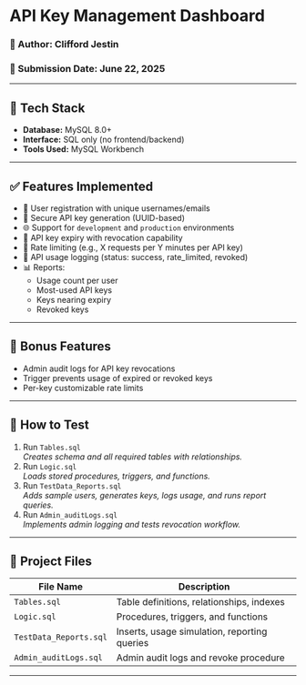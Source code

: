 # API Key Management Dashboard

### 👤 Author: Clifford Jestin  
### 📅 Submission Date: June 22, 2025

---

## 🔧 Tech Stack

- **Database:** MySQL 8.0+
- **Interface:** SQL only (no frontend/backend)
- **Tools Used:** MySQL Workbench

---

## ✅ Features Implemented

- 👥 User registration with unique usernames/emails
- 🔐 Secure API key generation (UUID-based)
- 🌐 Support for `development` and `production` environments
- 📅 API key expiry with revocation capability
- 🚦 Rate limiting (e.g., X requests per Y minutes per API key)
- 📝 API usage logging (status: success, rate_limited, revoked)
- 📊 Reports:
  - Usage count per user
  - Most-used API keys
  - Keys nearing expiry
  - Revoked keys

---

## 🌟 Bonus Features

-  Admin audit logs for API key revocations
-  Trigger prevents usage of expired or revoked keys
-  Per-key customizable rate limits

---

## 🧪 How to Test

1. Run `Tables.sql`  
   _Creates schema and all required tables with relationships._
2. Run `Logic.sql`  
   _Loads stored procedures, triggers, and functions._
3. Run `TestData_Reports.sql`  
   _Adds sample users, generates keys, logs usage, and runs report queries._
4. Run `Admin_auditLogs.sql`  
   _Implements admin logging and tests revocation workflow._

---

## 📁 Project Files

| File Name              | Description                                 |
|------------------------|---------------------------------------------|
| `Tables.sql`           | Table definitions, relationships, indexes   |
| `Logic.sql`            | Procedures, triggers, and functions         |
| `TestData_Reports.sql` | Inserts, usage simulation, reporting queries|
| `Admin_auditLogs.sql`  | Admin audit logs and revoke procedure       |

---

